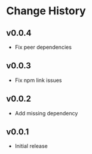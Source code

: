 Change History
==============

v0.0.4
------
* Fix peer dependencies

v0.0.3
------
* Fix npm link issues

v0.0.2
------
* Add missing dependency

v0.0.1
------
* Initial release